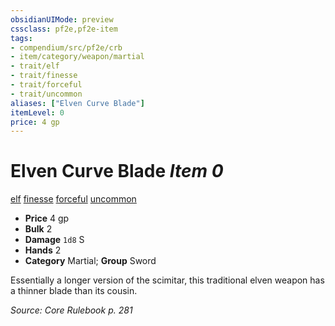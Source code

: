 ```yaml
---
obsidianUIMode: preview
cssclass: pf2e,pf2e-item
tags:
- compendium/src/pf2e/crb
- item/category/weapon/martial
- trait/elf
- trait/finesse
- trait/forceful
- trait/uncommon
aliases: ["Elven Curve Blade"]
itemLevel: 0
price: 4 gp
---
```

# Elven Curve Blade *Item 0*  
[elf](../../../rules/traits/elf.md)  [finesse](../../../rules/traits/finesse.md)  [forceful](../../../rules/traits/forceful.md)  [uncommon](../../../rules/traits/uncommon.md)  

- **Price** 4 gp
- **Bulk** 2
- **Damage** `1d8` S
- **Hands** 2
- **Category** Martial; **Group** Sword 

Essentially a longer version of the scimitar, this traditional elven weapon has a thinner blade than its cousin.

*Source: Core Rulebook p. 281*